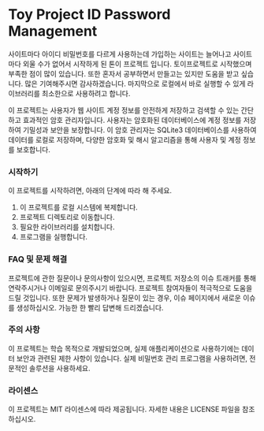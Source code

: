 # Toy Project ID Password Management

사이트마다 아이디 비밀번호를 다르게 사용하는데 가입하는 사이트는 늘어나고 사이트마다 외울 수가 없어서 시작하게 된 톤이 프로젝트 입니다. 토이프로젝트로 시작했으며 부족한 점이 많이 있습니다. 또한 혼자서 공부하면서 만들고는 있지만 도움을 받고 싶습니다. 많은 기여해주시면 감사하겠습니다. 마지막으로 로컬에서 바로 실행할 수 있게 라이브러리를 최소한으로 사용하려고 합니다.

이 프로젝트는 사용자가 웹 사이트 계정 정보를 안전하게 저장하고 검색할 수 있는 간단하고 효과적인 암호 관리자입니다. 사용자는 암호화된 데이터베이스에 계정 정보를 저장하여 기밀성과 보안을 보장합니다. 이 암호 관리자는 SQLite3 데이터베이스를 사용하여 데이터를 로컬로 저장하며, 다양한 암호화 및 해시 알고리즘을 통해 사용자 및 계정 정보를 보호합니다.

### 시작하기
이 프로젝트를 시작하려면, 아래의 단계에 따라 해 주세요.

1. 이 프로젝트를 로컬 시스템에 복제합니다.
2. 프로젝트 디렉토리로 이동합니다.
3. 필요한 라이브러리를 설치합니다.
4. 프로그램을 실행합니다.

### FAQ 및 문제 해결
프로젝트에 관한 질문이나 문의사항이 있으시면, 프로젝트 저장소의 이슈 트래커를 통해 연락주시거나 이메일로 문의주시기 바랍니다. 프로젝트 참여자들이 적극적으로 도움을 드릴 것입니다. 또한 문제가 발생하거나 질문이 있는 경우, 이슈 페이지에서 새로운 이슈를 생성하십시오. 가능한 한 빨리 답변해 드리겠습니다.

### 주의 사항
이 프로젝트는 학습 목적으로 개발되었으며, 실제 애플리케이션으로 사용하기에는 데이터 보안과 관련된 제한 사항이 있습니다. 실제 비밀번호 관리 프로그램을 사용하려면, 전문적인 솔루션을 사용하세요.

### 라이센스
이 프로젝트는 MIT 라이센스에 따라 제공됩니다. 자세한 내용은 LICENSE 파일을 참조하십시오.
